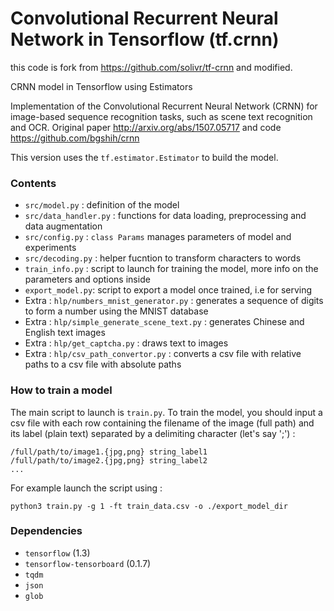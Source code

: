 # Convolutional Recurrent Neural Network in Tensorflow (tf.crnn)

this code is fork from <https://github.com/solivr/tf-crnn> and modified.

CRNN model in Tensorflow using Estimators

Implementation of the Convolutional Recurrent Neural Network (CRNN) for image-based sequence recognition tasks, such as scene text recognition and OCR. Original paper <http://arxiv.org/abs/1507.05717> and code <https://github.com/bgshih/crnn>

This version uses the `tf.estimator.Estimator` to build the model.

### Contents
* `src/model.py` : definition of the model
* `src/data_handler.py` :  functions for data loading, preprocessing and data augmentation
* `src/config.py` : `class Params`  manages parameters of model and experiments
* `src/decoding.py` :  helper fucntion to transform characters to words
* `train_info.py` : script to launch for training the model, more info on the parameters and options inside
* `export_model.py`: script to export a model once trained, i.e for serving
* Extra : `hlp/numbers_mnist_generator.py` :  generates a sequence of digits to form a number using the MNIST database
* Extra : `hlp/simple_generate_scene_text.py` : generates  Chinese and English text images
* Extra : `hlp/get_captcha.py` : draws text to images
* Extra : `hlp/csv_path_convertor.py` :  converts a csv file with relative paths to a csv file with absolute paths

### How to train a model
The main script to launch is `train.py`. To train the model, you should input a csv file with each row containing the filename of the image (full path) and its label (plain text) separated by a delimiting character (let's say ';') :

```
/full/path/to/image1.{jpg,png} string_label1
/full/path/to/image2.{jpg,png} string_label2
...
```

For example launch the script using :

```
python3 train.py -g 1 -ft train_data.csv -o ./export_model_dir
```

### Dependencies 
* `tensorflow` (1.3)
* `tensorflow-tensorboard` (0.1.7) 
* `tqdm`  
* `json`
* `glob`



